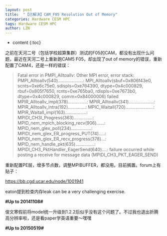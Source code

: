 ```yaml
---
layout: post
title:  "【已解决】CAM_F05 Resolution Out of Memory" 
categories: Hardware CESM HPC
tags: Hardware CESM HPC
author: LZN
---
```


* content
{:toc}

之前在天河二号（包括学校超算集群）测试的F05的CAM，都没有出现什么问题，最近在天河二号上重新跑CAM5 F05，却出现了out of memory的错误，重新配置了CAM4，还是一样的错误：
<blockquote>Fatal error in PMPI_Alltoallv: Other MPI error, error stack:
PMPI_Alltoallv(540)....................: MPI_Alltoallv(sbuf=0x806f43e0, scnts=0xe6c75e0, sdispls=0xe764390, dtype=0x4c000829, rbuf=0x805f7650, rcnts=0xe765ba0, rdispls=0xe7673b0, dtype=0x4c000829, comm=0x84000006) failed
MPIR_Alltoallv_impl(378)...............:
MPIR_Alltoallv(341)....................:
MPIR_Alltoallv_intra(192)..............:
MPIC_Waitall(720)......................:
MPIR_Waitall_impl(163).................:
MPIDI_CH3I_Progress(363)...............:
MPID_nem_mpich_blocking_recv(906)......:
MPID_nem_glex_poll(234)................:
MPIDI_nem_glex_ER_progress_PUT(74).....:
MPIDI_nem_glex_ER_recv_progress(378)...:
MPID_nem_handle_pkt(635)...............:
MPIDI_CH3_PktHandler_EagerSend(640)....: failure occurred while posting a receive for message data (MPIDI_CH3_PKT_EAGER_SEND)</blockquote>
重新配置PE层，增多节点数，调整MPIBUFFER，都没用。目前搁置。forum上有贴子：

https://bb.cgd.ucar.edu/node/1001941

eaton提到检查内存leak can be a very challenging exercise.

<strong>#Up to 20141108#</strong>

俊文寒假前将model统一升级到1.2.2后似乎没有这个问题了。不过我也退出折腾高分辨率啦，还是看paper学英语重要～嘿嘿

<strong>#Up to 20150519#</strong>